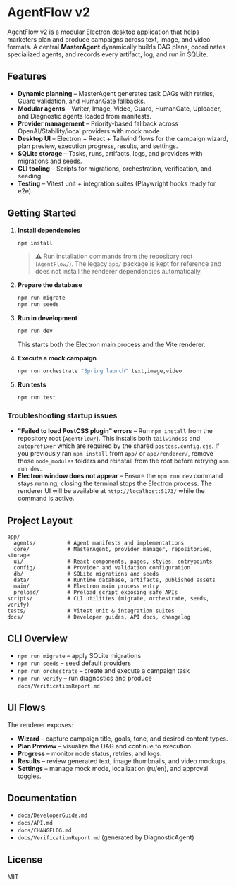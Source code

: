 # AgentFlow v2

AgentFlow v2 is a modular Electron desktop application that helps marketers plan and produce campaigns across text, image, and video formats. A central **MasterAgent** dynamically builds DAG plans, coordinates specialized agents, and records every artifact, log, and run in SQLite.

## Features

- **Dynamic planning** – MasterAgent generates task DAGs with retries, Guard validation, and HumanGate fallbacks.
- **Modular agents** – Writer, Image, Video, Guard, HumanGate, Uploader, and Diagnostic agents loaded from manifests.
- **Provider management** – Priority-based fallback across OpenAI/Stability/local providers with mock mode.
- **Desktop UI** – Electron + React + Tailwind flows for the campaign wizard, plan preview, execution progress, results, and settings.
- **SQLite storage** – Tasks, runs, artifacts, logs, and providers with migrations and seeds.
- **CLI tooling** – Scripts for migrations, orchestration, verification, and seeding.
- **Testing** – Vitest unit + integration suites (Playwright hooks ready for e2e).

## Getting Started

1. **Install dependencies**
   ```bash
   npm install
   ```
   > ⚠️ Run installation commands from the repository root (`AgentFlow/`).
   > The legacy `app/` package is kept for reference and does not install the
   > renderer dependencies automatically.
2. **Prepare the database**
   ```bash
   npm run migrate
   npm run seeds
   ```
3. **Run in development**
   ```bash
   npm run dev
   ```
   This starts both the Electron main process and the Vite renderer.

4. **Execute a mock campaign**
   ```bash
   npm run orchestrate "Spring launch" text,image,video
   ```
5. **Run tests**
   ```bash
   npm run test
   ```

### Troubleshooting startup issues

- **"Failed to load PostCSS plugin" errors** – Run `npm install` from the
  repository root (`AgentFlow/`). This installs both `tailwindcss` and
  `autoprefixer` which are required by the shared `postcss.config.cjs`. If you
  previously ran `npm install` from `app/` or `app/renderer/`, remove those
  `node_modules` folders and reinstall from the root before retrying `npm run dev`.
- **Electron window does not appear** – Ensure the `npm run dev` command stays
  running; closing the terminal stops the Electron process. The renderer UI will
  be available at `http://localhost:5173/` while the command is active.

## Project Layout

```
app/
  agents/          # Agent manifests and implementations
  core/            # MasterAgent, provider manager, repositories, storage
  ui/              # React components, pages, styles, entrypoints
  config/          # Provider and validation configuration
  db/              # SQLite migrations and seeds
  data/            # Runtime database, artifacts, published assets
  main/            # Electron main process entry
  preload/         # Preload script exposing safe APIs
scripts/           # CLI utilities (migrate, orchestrate, seeds, verify)
tests/             # Vitest unit & integration suites
docs/              # Developer guides, API docs, changelog
```

## CLI Overview

- `npm run migrate` – apply SQLite migrations
- `npm run seeds` – seed default providers
- `npm run orchestrate` – create and execute a campaign task
- `npm run verify` – run diagnostics and produce `docs/VerificationReport.md`

## UI Flows

The renderer exposes:
- **Wizard** – capture campaign title, goals, tone, and desired content types.
- **Plan Preview** – visualize the DAG and continue to execution.
- **Progress** – monitor node status, retries, and logs.
- **Results** – review generated text, image thumbnails, and video mockups.
- **Settings** – manage mock mode, localization (ru/en), and approval toggles.

## Documentation

- `docs/DeveloperGuide.md`
- `docs/API.md`
- `docs/CHANGELOG.md`
- `docs/VerificationReport.md` (generated by DiagnosticAgent)

## License

MIT
